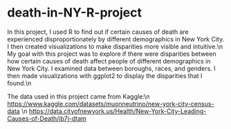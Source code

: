 # death-in-NY-R-project
In this project, I used R to find out if certain causes of death are experienced disproportionately by different demographics in New York City. I then created visualizations to make disparities more visible and intuitive.\n
My goal with this project was to explore if there were disparities between how certain causes of death affect people of different demographics in New York City. I examined data between boroughs, races, and genders. I then made visualizations with ggplot2 to display the disparities that I found.\n

The data used in this project came from Kaggle:\n
https://www.kaggle.com/datasets/muonneutrino/new-york-city-census-data
\n
https://data.cityofnewyork.us/Health/New-York-City-Leading-Causes-of-Death/jb7j-dtam
